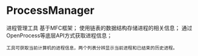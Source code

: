 # ProcessManager
进程管理工具
    基于MFC框架；
    使用链表的数据结构存储进程的相关信息；
    通过OpenProcess等底层API方式获取进程信息；
    
    工具可获取当前计算机的进程信息，两个列表分辨显示当前进程和已结束的历史进程。
